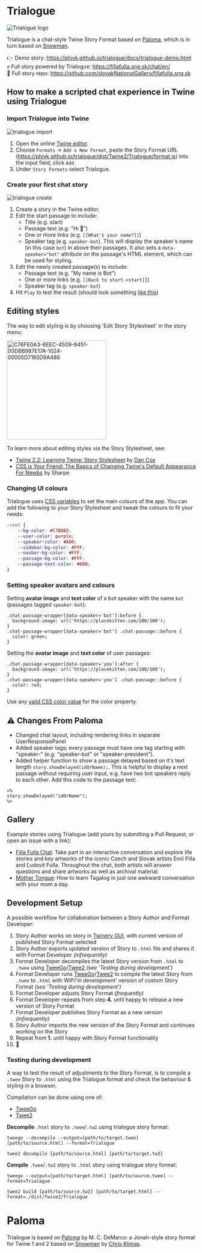 # Trialogue

![Trialogue logo](src/icon.svg)

Trialogue is a chat-style Twine Story Format based on [Paloma](http://mcdemarco.net/tools/scree/paloma/), which is in turn based on [Snowman](https://github.com/videlais/snowman).

👉 Demo story: https://phivk.github.io/trialogue/docs/trialogue-demo.html <br>
✊ Full story powered by Trialogue: https://fillafulla.sng.sk/chat/en/ <br>
🤖 Full story repo: https://github.com/slovakNationalGallery/fillafulla.sng.sk <br>

## How to make a scripted chat experience in Twine using Trialogue

### Import Trialogue into Twine

![trialogue import](/docs/trialogue-import.gif)

1. Open the online [Twine editor](http://twinery.org/2/#!/stories).
2. Choose `Formats` -> `Add a New Format`, paste the Story Format URL (https://phivk.github.io/trialogue/dist/Twine2/Trialogue/format.js) into the input field, click `Add`.
3. Under `Story Formats` select Trialogue.

### Create your first chat story

![trialogue create](/docs/trialogue-create.gif)

1. Create a story in the Twine editor.
2. Edit the start passage to include:
   - Title (e.g. start)
   - Passage text (e.g. "Hi 👋")
   - One or more links (e.g. `[[What's your name?]]`)
   - Speaker tag (e.g. `speaker-bot`). This will display the speaker's name (in this case `bot`) in above their passages. It also sets a `data-speaker="bot"` attribute on the passage's HTML element, which can be used for styling.
3. Edit the newly created passage(s) to include:
   - Passage text (e.g. "My name is Bot")
   - One or more links (e.g. `[[Back to start->start]]`)
   - Speaker tag (e.g. `speaker-bot`)
4. Hit `Play` to test the result (should look something [like this](https://phivk.github.io/trialogue/docs/trialogue-demo.html))

## Editing styles

The way to edit styling is by choosing 'Edit Story Stylesheet' in the story menu:

<img width="264" alt="C76FE0A3-8EEC-4509-9451-00DBB987E17A-1024-00005D7165D9A486" src="https://user-images.githubusercontent.com/902958/152247576-b9073293-3a8d-42e6-b6fc-89be9c9b54b5.png">

To learn more about editing styles via the Story Stylesheet, see:
- [Twine 2.2: Learning Twine: Story Stylesheet](https://www.youtube.com/watch?v=GE_06UFb-O0) by [Dan Cox](https://github.com/videlais)
- [CSS is Your Friend: The Basics of Changing Twine's Default Appearance For Newbs](https://twinery.org/forum/discussion/1528/css-is-your-friend-the-basics-of-changing-twines-default-appearance-for-newbs) by Sharpe

### Changing UI colours

Trialogue uses [CSS variables](https://developer.mozilla.org/en-US/docs/Web/CSS/Using_CSS_custom_properties) to set the main colours of the app. You can add the following to your Story Stylesheet and tweak the colours to fit your needs:

```css
:root {
    --bg-color: #C7BDB5;
    --user-color: purple;
    --speaker-color: #A00;
    --sidebar-bg-color: #FFF;
    --navbar-bg-color: #FFF;
    --passage-bg-color: #FFF;
    --passage-text-color: #000;
}
```

### Setting speaker avatars and colours

Setting **avatar image** and **text color** of a bot speaker with the name `bot` (passages tagged `speaker-bot`):
```
.chat-passage-wrapper[data-speaker='bot']:before {
  background-image: url('https://placekitten.com/100/100');
}
.chat-passage-wrapper[data-speaker='bot'] .chat-passage::before {
  color: green;
}
```

Setting the **avatar image** and **text color** of user passages:
```
.chat-passage-wrapper[data-speaker='you']:after {
  background-image: url('https://placekitten.com/100/100');
}
.chat-passage-wrapper[data-speaker='you'] .chat-passage::before {
  color: red;
}
```

Use any [valid CSS color value](https://developer.mozilla.org/en-US/docs/Web/CSS/color) for the color property.

## ⚠️ Changes From Paloma

- Changed chat layout, including rendering links in separate UserResponsePanel
- Added speaker tags; every passage must have one tag starting with "speaker-" (e.g. "speaker-bot" or "speaker-president").
- Added helper function to show a passage delayed based on it's text length `story.showDelayed(idOrName);`. This is helpful to display a next passage without requiring user input, e.g. have two bot speakers reply to each other. Add this code to the passage text:

```
<%
story.showDelayed("idOrName");
%>
```

## Gallery

Example stories using Trialogue (add yours by submitting a Pull Request, or open an issue with a link):

- [Filla Fulla Chat](https://fillafulla.sng.sk/?lang=en#): Take part in an interactive conversation and explore life stories and key artworks of the iconic Czech and Slovak artists Emil Filla and Ľudovít Fulla. Throughout the chat, both artists will answer questions and share artworks as well as archival material.
- [Mother Tongue](https://2370.play.ifcomp.org/content/mother-tongue.html): How to learn Tagalog in just one awkward conversation with your mom a day.

## Development Setup

A possible workflow for collaboration between a Story Author and Format Developer:

1. Story Author works on story in [Twinery GUI](https://twinery.org/2/#!/stories), with current version of published Story Format selected
2. Story Author exports updated version of Story to `.html` file and shares it with Format Developer *(infrequently)*
3. Format Developer decompiles the latest Story version from `.html` to `.twee` using [TweeGo](https://www.motoslave.net/tweego/)/[Twee2](https://dan-q.github.io/twee2/) *(see 'Testing during development')*
4. Format Developer runs [TweeGo](https://www.motoslave.net/tweego/)/[Twee2](https://dan-q.github.io/twee2/) to compile the latest Story from `.twee` to `.html` with WIP/'in development' version of custom Story Format *(see 'Testing during development')*
5. Format Developer adjusts Story Format *(frequently)*
6. Format Developer repeats from step **4.** until happy to release a new version of Story Format
7. Format Developer publishes Story Format as a new version *(infrequently)*
8. Story Author imports the new version of the Story Format and continues working on the Story
9. Repeat from **1.** until happy with Story Format functionality
10. 🎉

### Testing during development

A way to test the result of adjustments to the Story Format, is to compile a `.twee` Story to `.html` using the Trialogue format and check the behaviour & styling in a browser.

Compilation can be done using one of:

- [TweeGo](https://www.motoslave.net/tweego/)
- [Twee2](https://dan-q.github.io/twee2/)

**Decompile** `.html` story to `.twee`/`.tw2` using trialogue story format:

```
tweego --decompile --output=[path/to/target.twee] [path/to/source.html] --format=Trialogue
```

```
twee2 decompile [path/to/source.html] [path/to/target.tw2]
```

**Compile** `.twee`/`.tw2` story to `.html` story using trialogue story format:

```
tweego --output=[path/to/target.html] [path/to/source.twee] --format=Trialogue
```

```
twee2 build [path/to/source.tw2] [path/to/target.html] --format=./dist/Twine2/Trialogue
```

# Paloma

Trialogue is based on [Paloma]((http://mcdemarco.net/tools/scree/paloma/)) by M. C. DeMarco: a Jonah-style story format for Twine 1 and 2 based on [Snowman](https://github.com/videlais/snowman) by [Chris Klimas](https://github.com/klembot).
